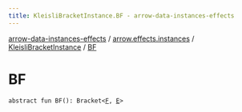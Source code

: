 ```yaml
---
title: KleisliBracketInstance.BF - arrow-data-instances-effects
---
```


[arrow-data-instances-effects](../../index.html) / [arrow.effects.instances](../index.html) / [KleisliBracketInstance](index.html) / [BF](./-b-f.html)

# BF

`abstract fun BF(): Bracket<`[`F`](index.html#F)`, `[`E`](index.html#E)`>`